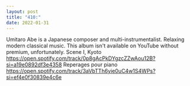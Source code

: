 ```yaml
---
layout: post
title: "410:"
date: 2022-01-31
---
```


Umitaro Abe is a Japanese composer and multi-instrumentalist. Relaxing modern classical music. This album isn't available on YouTube without premium, unfortunately.
 Scene I, Kyoto
https://open.spotify.com/track/0p8gAcPkDYgzcZZwAou12B?si=a19e0892df3e4358
 Reperages pour piano https://open.spotify.com/track/3aVbTTh6yie0uC4w1S4WPs?si=ef4e0f30839e4c6e
